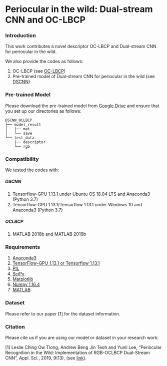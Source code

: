 # Periocular in the wild: Dual-stream CNN and OC-LBCP


### Introduction
This work contributes a novel descriptor OC-LBCP and Dual-stream CNN for periocular in the wild.

We also provide the codes as follows:
  1) OC-LBCP (see [OC-LBCP](https://github.com/tiongleslie/DSCNN_OCLBCP/tree/master/OC-LBCP))
  2) Pre-trained model of Dual-stream CNN for periocular in the wild (see [DSCNN](https://github.com/tiongleslie/DSCNN_OCLBCP/tree/master/DSCNN))



### Pre-trained Model
Please download the pre-trained model from [Google Drive](https://drive.google.com/drive/folders/1ktAxZYLMIRLjVQw6h89Er42XjfLvtRJ6?usp=sharing) and ensure that you set up our directories as follows:
```
DSCNN_OCLBCP
├── model_result
│   ├── mat
│   └── save
└── test_data
    ├── descriptor
    └── rgb
```



### Compatibility
We tested the codes with:

##### DSCNN
  1) Tensorflow-GPU 1.13.1 under Ubuntu OS 18.04 LTS and Anaconda3 (Python 3.7)
  2) Tensorflow-GPU 1.13.1/Tensorflow 1.13.1 under Windows 10 and Anaconda3 (Python 3.7)
  
##### OCLBCP
  1) MATLAB 2018b and MATLAB 2019b



### Requirements
  1) [Anaconda3](https://www.anaconda.com/distribution/#download-section)
  2) [TensorFlow-GPU 1.13.1 or Tensorflow 1.13.1](https://www.tensorflow.org/install/pip)
  3) [PIL](https://anaconda.org/anaconda/pillow)
  4) [SciPy](https://anaconda.org/anaconda/scipy)
  5) [Matplotlib](https://anaconda.org/conda-forge/matplotlib)
  6) [Numpy 1.16.4](https://pypi.org/project/numpy/1.16.4/)
  7) [MATLAB](https://uk.mathworks.com/products/matlab.html)



### Dataset
Please refer to our paper [1] for the dataset information.



### Citation
Please cite us if you are using our model or dataset in your research work: <br />


  [1] Leslie Ching Ow Tiong, Andrew Beng Jin Teoh and Yunli Lee, “Periocular Recognition in the Wild: Implementation of RGB-OCLBCP Dual-Stream CNN”, Appl. Sci., 2019, 9(13), (see [link](https://doi.org/10.3390/app9132709)).
